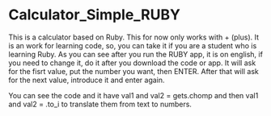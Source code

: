 # Calculator_Simple_RUBY
This is a calculator based on Ruby.
This for now only works with + (plus).
It is an work for learning code, so, you can take it if you are a student who is learning Ruby.
As you can see after you run the RUBY app, it is on english, if you need to change it, do it after you download the code or app.
It will ask for the fisrt value, put the number you want, then ENTER. After that will ask for the next value, introduce it and enter again.

You can see the code and it have val1 and val2 = gets.chomp and then val1 and val2 = .to_i to translate them from text to numbers.

